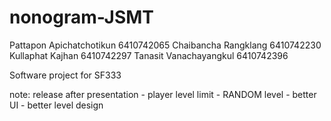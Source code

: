 # nonogram-JSMT
Pattapon Apichatchotikun  6410742065
Chaibancha Rangklang      6410742230
Kullaphat Kajhan          6410742297
Tanasit Vanachayangkul    6410742396

Software project for SF333

note: release after presentation
      - player level limit
      - RANDOM level
      - better UI
      - better level design
